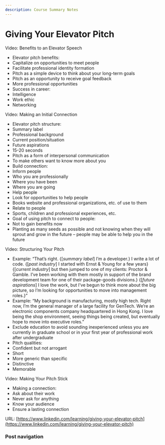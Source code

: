 ```yaml
---
description: Course Summary Notes
---
```


# Giving Your Elevator Pitch

Video: Benefits to an Elevator Speech

* Elevator pitch benefits:
* Capitalize on opportunities to meet people
* Facilitate professional identity formation
* Pitch as a simple device to think about your long-term goals
* Pitch as an opportunity to receive goal feedback
* More professional opportunities
* Success in career:
* Intelligence
* Work ethic
* Networking

Video: Making an Initial Connection

* Elevator pitch structure:
* Summary label
* Professional background
* Current position/situation
* Future aspirations &#x20;
* 15-20 seconds
* Pitch as a form of interpersonal communication
* To make others want to know more about you
* Build connection:
* Inform people
* Who you are professionally
* Where you have been
* Where you are going
* Help people
* Look for opportunities to help people
* Books website and professional organizations, etc. of use to them
* Relate to people
* Sports, children and professional experiences, etc.
* Goal of using pitch to connect to people:
* Not to gain benefits now
* Planting as many seeds as possible and not knowing when they will sprout and grow in the future – people may be able to help you in the future

Video: Structuring Your Pitch

* Example: “That’s right. {\[_summary label_] I’m a developer.} I write a lot of code. {\[_past industry_] I started with Ernst & Young for a few years} {\[_current industry_] but then jumped to one of my clients: Proctor & Gamble. I’ve been working with them mostly in support of the brand development team for one of their package-goods divisions.} {\[_future aspirations_] I love the work, but I’ve begun to think more about the big picture, so I’m looking for opportunities to move into management roles.}”
* Example: “My background is manufacturing, mostly high tech. Right now, I’m the general manager of a large facility for GenTech. We’re an electronic components company headquartered in Hong Kong. I love being the shop environment, seeing things being created, but eventually hope to move into executive roles.”
* Exclude education to avoid sounding inexperienced unless you are currently in graduate school or in your first year of professional work after undergraduate
* Pitch qualities:
* Confident but not arrogant
* Short
* More generic than specific
* Distinctive
* Memorable

Video: Making Your Pitch Stick

* Making a connection:
* Ask about their work
* Never ask for anything
* Know your audience
* Ensure a lasting connection

URL: [https://www.linkedin.com/learning/giving-your-elevator-pitch](https://www.linkedin.com/learning/giving-your-elevator-pitch)

### Post navigation
